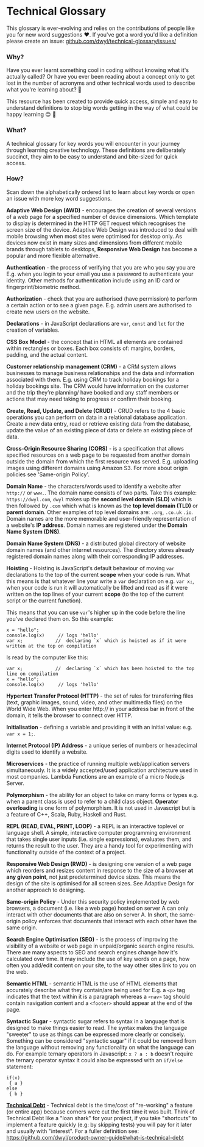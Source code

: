 # Technical Glossary

This glossary is ever-evolving and relies on the contributions of people like
you for new word suggestions :heart:. If you've got a word you'd like a definition
please create an issue: [github.com/dwyl/technical-glossary/issues/](https://github.com/dwyl/technical-glossary/issues/new)

### Why?
Have you ever learnt something cool in coding without knowing what it's actually
called? Or have you ever been reading about a concept only to get lost in the
number of acronyms and other technical words used to describe what you're
learning about? 🤔

This resource has been created to provide quick access, simple and easy to
understand definitions to stop big words getting in the way of what could be
happy learning :blush: :muscle:

### What?

A technical glossary for key words 
you will encounter in your journey through learning creative technology. 
These definitions are deliberately succinct,
they aim to be easy to understand and bite-sized for quick access.

### How?

Scan down the alphabetically ordered list to learn about key words or open an
issue with more key word suggestions.

**Adaptive Web Design (AWD)** - encourages the creation of several versions of a
web page for a specified number of device dimensions. Which template to display
is determined in the HTTP GET request which recognises the screen size of the
device. Adaptive Web Design was introduced to deal with mobile browsing when
most sites were optimised for desktop only. As devices now exist in many sizes
and dimensions from different mobile brands through tablets to desktops,
**Responsive Web Design** has become a popular and more flexible alternative.

**Authentication** - the process of verifying that you are who you say you are
E.g. when you login to your email you use a password to authenticate your
identity. Other methods for authentication include using an ID card or
fingerprint/biometric method.

**Authorization** - check that you are authorised (have permission) to perform a
certain action or to see a given page. E.g. admin users are authorised to create
new users on the website.

**Declarations** - in JavaScript declarations are `var`, `const` and `let` for
the creation of variables.

**CSS Box Model** - the concept that in HTML all elements are contained within
rectangles or boxes. Each box consists of: margins, borders, padding, and the
actual content.

**Customer relationship management (CRM)** - a CRM system allows businesses to
manage business relationships and the data and information associated with them.
E.g. using CRM to track holiday bookings for a holiday bookings site. The CRM
would have information on the customer and the trip they’re planning/ have
booked and any staff members or actions that may need taking to progress or
confirm their booking.

**Create, Read, Update, and Delete (CRUD)** - CRUD refers to the 4 basic
operations you can perform on data in a relational database application. Create
a new data entry, read or retrieve existing data from the database, update the
value of an existing piece of data or delete an existing piece of data.

**Cross-Origin Resource Sharing (CORS)** - is a specification that allows
specified resources on a web page to be requested from another domain outside
the domain from which the first resource was served. E.g. uploading images using
different domains using Amazon S3. For more about origin policies see
'Same-origin Policy'.

**Domain Name** - the characters/words used to identify a website after `http://` or
`www.`. The domain name consists of two parts. Take this example:
`https://dwyl.com`, `dwyl` makes up the **second level domain (SLD)** which is
then followed by `.com` which what is known as the **top level domain (TLD)** or
**parent domain**. Other examples of top level domains are: `.org`, `.co.uk`
`.io`. Domain names are the more memorable and user-friendly representation of a
website's **IP address**. Domain names are registered under the **Domain Name
System (DNS)**.

**Domain Name System (DNS)** - a distributed global directory of website domain
names (and other internet resources). The directory stores already registered
domain names along with their corresponding IP addresses.

**Hoisting** - Hoisting is JavaScript's default behaviour of moving `var`
declarations to the top of the current **scope**  when your code is run. What
this means is that whatever line your write a `var` declaration on e.g. `var x;`,
when your code is run it will automatically be lifted and read as if it were
written on the top lines of your current **scope** (to the top of the current
script or the current function).

This means that you can use `var`'s higher up in the code before the line you've
declared them on. So this example:
```
x = "hello";
console.log(x)     // logs 'hello'
var x;            //  declaring `x` which is hoisted as if it were written at the top on compilation
```

Is read by the computer like this:
```
var x;            //  declaring `x` which has been hoisted to the top line on compilation
x = "hello";
console.log(x)     // logs 'hello'
```

**Hypertext Transfer Protocol (HTTP)** - the set of rules for transferring files
(text, graphic images, sound, video, and other multimedia files) on the World
Wide Web. When you enter http:// in your address bar in front of the domain, it
tells the browser to connect over HTTP.

**Initialisation** - defining a variable and providing it with an initial value: 
e.g. `var x = 1;`.

**Internet Protocol (IP) Address** - a unique series of numbers or hexadecimal
digits used to identify a website.

**Microservices** - the practice of running multiple web/application servers
simultaneously. It is a widely accepted/used application architecture used in
most companies. Lambda Functions are an example of a micro Node.js Server.   

**Polymorphism** - the ability for an object to take on many forms or types e.g.
when a parent class is used to refer to a child class object. **Operator
overloading** is one form of polymorphism. It is not used in Javascript but is a
feature of C++, Scala, Ruby, Haskell and Rust.

**REPL (READ, EVAL, PRINT, LOOP)** - a REPL is an interactive toplevel or
language shell. A simple, interactive computer programming environment that
takes single user inputs (i.e. single expressions), evaluates them, and returns
the result to the user. They are a handy tool for experimenting with
functionality outside of the context of a project.

**Responsive Web Design (RWD)** - is designing one version of a web page which
reorders and resizes content in response to the size of a browser **at any given
point**, not just predetermined device sizes. This means the design of the site
is optimised for all screen sizes. See Adaptive Design for another approach to
designing.

**Same-origin Policy** - Under this security policy implemented by web browsers,
a document (i.e. like a web page) hosted on server A can only interact with
other documents that are also on server A. In short, the same-origin policy
enforces that documents that interact with each other have the same origin.

**Search Engine Optimisation (SEO)** - is the process of improving the visibility
of a website or web page in unpaid/organic search engine results. There are many
aspects to SEO and search engines change how it's calculated over time. It may
include the use of key words on a page, how often you add/edit content on your
site, to the way other sites link to you on the web.

**Semantic HTML** - semantic HTML is the use of HTML elements that accurately
describe what they contain/are being used for E.g. a `<p>` tag indicates that the
text within it is a paragraph whereas a `<nav>` tag should contain navigation
content and a `<footer>` should appear at the end of the page.

**Syntactic Sugar** - syntactic sugar refers to syntax in a language that is
designed to make things easier to read. The syntax makes the language "sweeter"
to use as things can be expressed more clearly or concisely. Something can be
considered "syntactic sugar" if it could be removed from the language without
removing any functionality on what the language can do. For example ternary
operators in Javascript: `x ? a : b` doesn't require the ternary operator syntax
it could also be expressed with an `if/else` statement:
```
if(x)
 { a }
else
 { b }
```

**[Technical Debt](https://en.wikipedia.org/wiki/Technical_debt)** - Technical
debt is the time/cost of "re-working" a feature (or entire app) because corners
were cut the first time it was built. Think of Technical Debt like a "loan shark"
for your project, if you take "shortcuts" to implement a feature quickly (e.g:
by skipping tests) you will pay for it later and usually with "interest". For
a fuller definition see: https://github.com/dwyl/product-owner-guide#what-is-technical-debt
